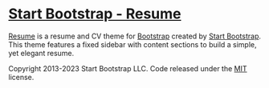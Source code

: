# [Start Bootstrap - Resume](https://startbootstrap.com/theme/resume/)

[Resume](https://startbootstrap.com/theme/resume/) is a resume and CV theme for [Bootstrap](https://getbootstrap.com/) created by [Start Bootstrap](https://startbootstrap.com/). This theme features a fixed sidebar with content sections to build a simple, yet elegant resume.


Copyright 2013-2023 Start Bootstrap LLC. Code released under the [MIT](https://github.com/StartBootstrap/startbootstrap-resume/blob/master/LICENSE) license.
